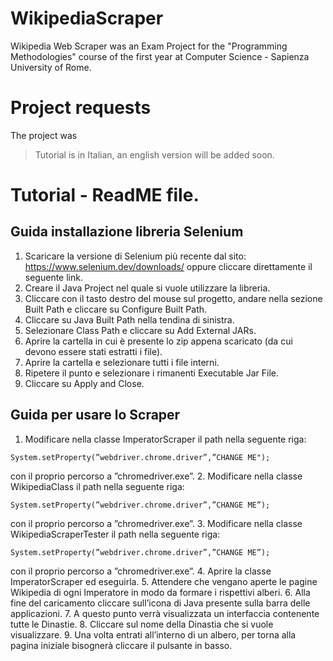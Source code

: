 # WikipediaScraper

Wikipedia Web Scraper was an Exam Project for the "Programming Methodologies" course of the first 
year at Computer Science - Sapienza University of Rome.

# Project requests

The project was 

> Tutorial is in Italian, an english version will be added soon.

# Tutorial - ReadME file.

## Guida installazione libreria Selenium

1. Scaricare la versione di Selenium più recente dal sito: https://www.selenium.dev/downloads/
oppure cliccare direttamente il seguente link.
2. Creare il Java Project nel quale si vuole utilizzare la libreria.
3. Cliccare con il tasto destro del mouse sul progetto, andare nella sezione Built Path e cliccare su Configure Built Path.
4. Cliccare su Java Built Path nella tendina di sinistra.
5. Selezionare Class Path e cliccare su Add External JARs.
6. Aprire la cartella in cui è presente lo zip appena scaricato (da cui devono essere stati estratti i file).
7. Aprire la cartella e selezionare tutti i file interni.
8. Ripetere il punto e selezionare i rimanenti Executable Jar File.
9. Cliccare su Apply and Close.
## Guida per usare lo Scraper

1. Modificare nella classe ImperatorScraper il path nella seguente riga:
  ```
  System.setProperty(”webdriver.chrome.driver”,”CHANGE ME");
  ```
  con il proprio percorso a ”chromedriver.exe”.
2. Modificare nella classe WikipediaClass il path nella seguente riga:
  ```
  System.setProperty(”webdriver.chrome.driver”,”CHANGE ME”);
  ```
  con il proprio percorso a ”chromedriver.exe”.
3. Modificare nella classe WikipediaScraperTester il path nella seguente riga:
  ```
  System.setProperty(”webdriver.chrome.driver”,”CHANGE ME”);
  ```
  con il proprio percorso a ”chromedriver.exe”.
4. Aprire la classe ImperatorScraper ed eseguirla.
5. Attendere che vengano aperte le pagine Wikipedia di ogni Imperatore in modo da formare i rispettivi alberi.
6. Alla fine del caricamento cliccare sull’icona di Java presente sulla barra delle applicazioni.
7. A questo punto verrà visualizzata un interfaccia contenente tutte le Dinastie.
8. Cliccare sul nome della Dinastia che si vuole visualizzare.
9. Una volta entrati all’interno di un albero, per torna alla pagina iniziale bisognerà cliccare il pulsante in basso.
